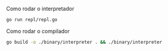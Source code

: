 Como rodar o interpretador

```bash
go run repl/repl.go
```

Como rodar o compilador

```bash
go build -o ./binary/interpreter . && ./binary/interpreter
```
